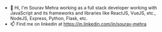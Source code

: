 - 👋 Hi, I'm Sourav Mehra working as a full stack developer working with JavaScript and its frameworks and libraries like ReactJS, VueJS, etc., NodeJS, Express, Python, Flask, etc.
- 📫 Find me on linkedin at https://in.linkedin.com/in/sourav-mehra

<!---
mehra-sourav/mehra-sourav is a ✨ special ✨ repository because its `README.md` (this file) appears on your GitHub profile.
You can click the Preview link to take a look at your changes.
--->
